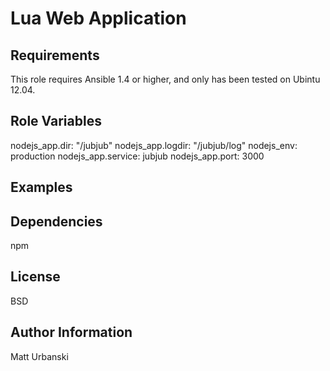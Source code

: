 Lua Web Application
============


Requirements
------------

This role requires Ansible 1.4 or higher, and only has been tested on 
Ubintu 12.04.

Role Variables
--------------

nodejs_app.dir: "/jubjub"
nodejs_app.logdir: "/jubjub/log"
nodejs_env: production
nodejs_app.service: jubjub
nodejs_app.port: 3000

Examples
--------


Dependencies
------------

npm

License
-------

BSD

Author Information
------------------

Matt Urbanski
